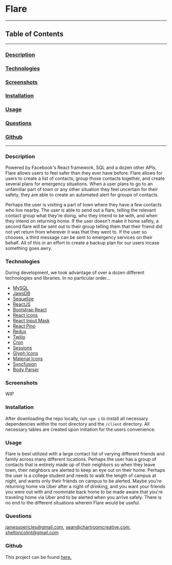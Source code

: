 # Flare 
---
## Table of Contents
---
### [Description](#Description)
### [Technologies](#Technologies)
### [Screenshots](#Screenshots)
### [Installation](#Installation)
### [Usage](#Usage)
### [Questions](#Questions)
### [Github](#Github)
---
### <a name="Description"></a>Description
Powered by Facebook's React framework, SQL and a dozen other APIs, Flare allows users to feel safer than they ever have before. Flare allows for users to create a list of contacts, group those contacts together, and create several plans for emergency situations. When a user plans to go to an unfamiliar part of town or any other situation they feel uncertain for their safety, they are able to create an automated alert for groups of contacts. 

Perhaps the user is visiting a part of town where they have a few contacts who live nearby. The user is able to send out a flare, telling the relevant contact group what they're doing, who they intend to be with, and when they intend on returning home. If the user doesn't make it home safely, a second flare will be sent out to their group telling them that their friend did not yet return from wherever it was that they went to. If the user so chooses, a third message can be sent to emergency services on their behalf. All of this in an effort to create a backup plan for our users incase something goes awry.
### <a name="Technologies"></a>Technologies
During development, we took advantage of over a dozen different technologies and libraries. In no particular order...
- [MySQL](https://dev.mysql.com/)
- [JawsDB](https://elements.heroku.com/addons/jawsdb)
- [Sequelize](https://sequelize.org/master/index.html)
- [ReactJS](https://reactjs.org/)
- [Bootstrap React](https://react-bootstrap.github.io/)
- [React Icons](https://react-icons.github.io/react-icons/)
- [React Input Mask](https://www.npmjs.com/package/react-input-mask)
- [React Pino](https://www.npmjs.com/package/pino)
- [Redux](https://react-redux.js.org/)
- [Twilio](https://www.twilio.com/)
- [Cron](https://www.easycron.com/)
- [Sessions](https://www.npmjs.com/package/express-session)
- [Glyph Icons](https://www.glyphicons.com/)
- [Material Icons](https://material.io/)
- [Syncfusion](https://www.syncfusion.com/)
- [Body Parser](https://www.npmjs.com/package/body-parser)
### <a name="Screenshots"></a>Screenshots
WIP
### <a name="Installation"></a>Installation
After downloading the repo locally, run `npm i` to install all necessary dependencies within the root directory and the `/client` directory. All necessary tables are created upon initiation for the users convenience.
### <a name="Usage"></a>Usage
Flare is best utilized with a large contact list of varying different friends and family across many different locations. Perhaps the user has a group of contacts that is entirely made up of their neighbors so when they leave town, their neighbors are alerted to keep an eye out on their home. Perhaps the user is a college student and needs to walk the length of campus at night, and wants only their friends on campus to be alerted. Maybe you're returning home via Uber after a night of drinking, and you want your friends you were out with and roommate back home to be made aware that you're traveling home via Uber and to be alerted when you arrive safely. There is no end to the different situations wherein Flare would be useful.

### <a name="Questions"></a>Questions
jamesspericles@gmail.com, sean@chartroomcreative.com, sheltoncolint@gmail.com
### <a name="Github"></a>Github
This project can be found [here.](https://github.com/jamespericles/Flare)